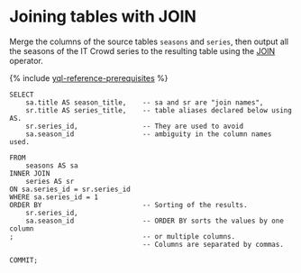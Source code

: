 # Joining tables with JOIN

Merge the columns of the source tables `seasons` and `series`, then output all the seasons of the IT Crowd series to the resulting table using the [JOIN](../../yql/reference/syntax/select/join.md) operator.

{% include [yql-reference-prerequisites](_includes/yql_tutorial_prerequisites.md) %}

```yql
SELECT
    sa.title AS season_title,    -- sa and sr are "join names",
    sr.title AS series_title,    -- table aliases declared below using AS.
    sr.series_id,                -- They are used to avoid
    sa.season_id                 -- ambiguity in the column names used.

FROM
    seasons AS sa
INNER JOIN
    series AS sr
ON sa.series_id = sr.series_id
WHERE sa.series_id = 1
ORDER BY                         -- Sorting of the results.
    sr.series_id,
    sa.season_id                 -- ORDER BY sorts the values by one column
;                                -- or multiple columns.
                                 -- Columns are separated by commas.

COMMIT;
```

